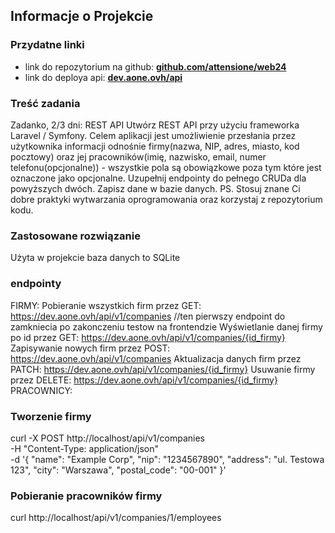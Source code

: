 ## Informacje o Projekcie

### Przydatne linki
- link do repozytorium na github: **[github.com/attensione/web24](https://github.com/attensione/web24)**
- link do deploya api: **[dev.aone.ovh/api](https://dev.aone.ovh/api)**

### Treść zadania
Zadanko, 2/3 dni:
REST API Utwórz REST API przy użyciu frameworka Laravel / Symfony. Celem aplikacji jest umożliwienie przesłania przez użytkownika informacji odnośnie firmy(nazwa, NIP, adres, miasto, kod pocztowy) oraz jej pracowników(imię, nazwisko, email, numer telefonu(opcjonalne)) - wszystkie pola są obowiązkowe poza tym które jest oznaczone jako opcjonalne. Uzupełnij endpointy do pełnego CRUDa dla powyższych dwóch. Zapisz dane w bazie danych. PS. Stosuj znane Ci dobre praktyki wytwarzania oprogramowania oraz korzystaj z repozytorium kodu.

### Zastosowane rozwiązanie
Użyta w projekcie baza danych to SQLite

### endpointy
FIRMY:
Pobieranie wszystkich firm przez GET: https://dev.aone.ovh/api/v1/companies //ten pierwszy endpoint do zamkniecia po zakonczeniu testow na frontendzie
Wyświetlanie danej firmy po id przez GET: https://dev.aone.ovh/api/v1/companies/{id_firmy}
Zapisywanie nowych firm przez POST: https://dev.aone.ovh/api/v1/companies
Aktualizacja danych firm przez PATCH: https://dev.aone.ovh/api/v1/companies/{id_firmy}
Usuwanie firmy przez DELETE: https://dev.aone.ovh/api/v1/companies/{id_firmy}
PRACOWNICY:


### Tworzenie firmy
curl -X POST http://localhost/api/v1/companies \
-H "Content-Type: application/json" \
-d '{
"name": "Example Corp",
"nip": "1234567890",
"address": "ul. Testowa 123",
"city": "Warszawa",
"postal_code": "00-001"
}'

### Pobieranie pracowników firmy
curl http://localhost/api/v1/companies/1/employees
